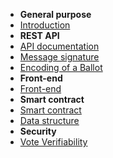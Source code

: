 - **General purpose**
- [Introduction](introduction.md)
- **REST API**
- [API documentation](api.md)
- [Message signature](msg_sig.md)
- [Encoding of a Ballot](ballot_encoding.md)
- **Front-end**
- [Front-end](frontend_doc.md)
- **Smart contract**
- [Smart contract](smart_contract.md)
- [Data structure](state_of_smart_contract.md)
- **Security**
- [Vote Verifiability](verifiability_doc.md)
